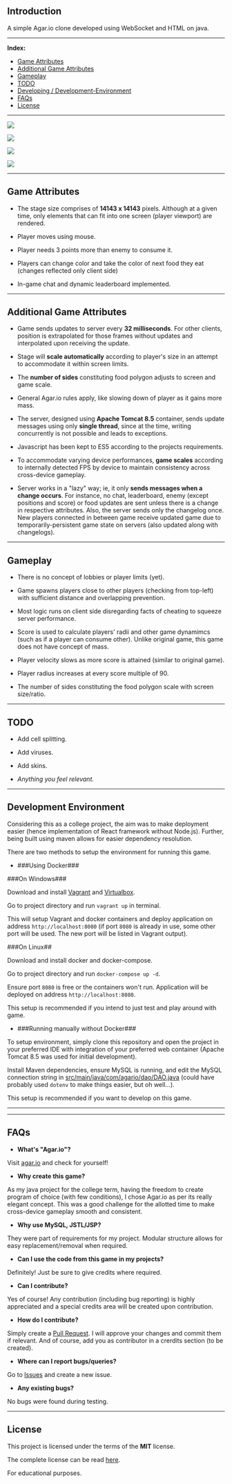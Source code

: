 ## Introduction

A simple Agar.io clone developed using WebSocket and HTML on java.

---

**Index:**

 * [Game Attributes][1]
 * [Additional Game Attributes][2]
 * [Gameplay][3]
 * [TODO][4]
 * [Developing / Development-Environment][5]
 * [FAQs][6]
 * [License][7]

--------------

[![][8]][8]

[![][9]][9]

[![][10]][10]

[![][11]][11]

--------------

## Game Attributes

* The stage size comprises of **14143 x 14143** pixels. Although at a given time, only elements that can fit into one screen (player viewport) are rendered.

* Player moves using mouse.

* Player needs 3 points more than enemy to consume it.

* Players can change color and take the color of next food they eat (changes reflected only client side)

* In-game chat and dynamic leaderboard implemented.

--------------

## Additional Game Attributes

* Game sends updates to server every **32 milliseconds**. For other clients, position is extrapolated for those frames without updates and interpolated upon receiving the update.

* Stage will **scale automatically** according to player's size in an attempt to accommodate it within screen limits.

* The **number of sides** constituting food polygon adjusts to screen and game scale.

* General Agar.io rules apply, like slowing down of player as it gains more mass.

* The server, designed using **Apache Tomcat 8.5** container, sends update messages using only **single thread**, since at the time, writing concurrently is not possible and leads to exceptions.

* Javascript has been kept to ES5 according to the projects requirements.

* To accommodate varying device performances, **game scales** according to internally detected FPS by device to maintain consistency across cross-device gameplay.

* Server works in a "lazy" way; ie, it only **sends messages when a change occurs**. For instance, no chat, leaderboard, enemy (except positions and score) or food updates are sent unless there is a change in respective attributes. Also, the server sends only the changelog once. New players connected in between game receive updated game due to temporarily-persistent game state on servers (also updated along with changelogs).

--------------

## Gameplay

* There is no concept of lobbies or player limits (yet).

* Game spawns players close to other players (checking from top-left) with sufficient distance and overlapping prevention.

* Most logic runs on client side disregarding facts of cheating to squeeze server performance.

* Score is used to calculate players' radii and other game dynamimcs (such as if a player can consume other). Unlike original game, this game does not have concept of mass.

* Player velocity slows as more score is attained (similar to original game).

* Player radius increases at every score multiple of 90.

* The number of sides constituting the food polygon scale with screen size/ratio.

--------------

## TODO

* Add cell splitting.

* Add viruses.

* Add skins.

* *Anything you feel relevant.*

--------------

## Development Environment

Considering this as a college project, the aim was to make deployment easier (hence implementation of React framework without Node.js). Further, being built using maven allows for easier dependency resolution.

There are two methods to setup the environment for running this game.

* ###Using Docker###

###On Windows###

Download and install [Vagrant][12] and [Virtualbox][13].

Go to project directory and run `vagrant up` in terminal.

This will setup Vagrant and docker containers and deploy application on address `http://localhost:8080` (if port `8080` is already in use, some other port will be used. The new port will be listed in Vagrant output).

###On Linux##

Download and install docker and docker-compose.

Go to project directory and run `docker-compose up -d`.

Ensure port `8080` is free or the containers won't run. Application will be deployed on address `http://localhost:8080`.

This setup is recommended if you intend to just test and play around with game.

* ###Running manually without Docker###

To setup environment, simply clone this repository and open the project in your preferred IDE with integration of your preferred web container (Apache Tomcat 8.5 was used for initial development).

Install Maven dependencies, ensure MySQL is running, and edit the MySQL connection string in [src/main/java/com/agario/dao/DAO.java][14] (could have probably used `dotenv` to make things easier, but oh well...).

This setup is recommended if you want to develop on this game.


----------


--------------

## FAQs

* **What's "Agar.io"?**

Visit [agar.io][15] and check for yourself!

* **Why create this game?**

As my java project for the college term, having the freedom to create program of choice (with few conditions), I chose Agar.io as per its really elegant concept. This was a good challenge for the allotted time to make cross-device gameplay smooth and consistent.

* **Why use MySQL, JSTL/JSP?**

They were part of requirements for my project. Modular structure allows for easy replacement/removal when required.

* **Can I use the code from this game in my projects?**

Definitely! Just be sure to give credits where required.

* **Can I contribute?**

Yes of course! Any contribution (including bug reporting) is highly appreciated and a special credits area will be created upon contribution.

* **How do I contribute?**

Simply create a [Pull Request][16]. I will approve your changes and commit them if relevant. And of course, add you as contributor in a crerdits section (to be created).

* **Where can I report bugs/queries?**

Go to [Issues][17] and create a new issue.

* **Any existing bugs?**

No bugs were found during testing.

--------------

## License

This project is licensed under the terms of the **MIT** license.

The complete license can be read [here][18].

For educational purposes.


  [1]: https://github.com/Jaskaranbir/Agar.io-Clone#game-attributes
  [2]: https://github.com/Jaskaranbir/Agar.io-Clone#additional-game-attributes
  [3]: https://github.com/Jaskaranbir/Agar.io-Clone#gameplay
  [4]: https://github.com/Jaskaranbir/Agar.io-Clone#todo
  [5]: https://github.com/Jaskaranbir/Agar.io-Clone#development-environment
  [6]: https://github.com/Jaskaranbir/Agar.io-Clone#faqs
  [7]: https://github.com/Jaskaranbir/Agar.io-Clone#license
  [8]: https://i.stack.imgur.com/mPYb9.png
  [9]: https://i.stack.imgur.com/lYoxY.png
  [10]: https://i.stack.imgur.com/hpuKV.png
  [11]: https://i.stack.imgur.com/pQyEx.png
  [12]: https://www.vagrantup.com/
  [13]: https://www.virtualbox.org/
  [14]: https://github.com/Jaskaranbir/Agar.io-Clone/blob/master/src/main/java/com/agario/dao/DAO.java#L16
  [15]: http://agar.io
  [16]: https://help.github.com/articles/creating-a-pull-request/
  [17]: https://github.com/Jaskaranbir/Agar.io-Clone/issues
  [18]: https://github.com/Jaskaranbir/Agar.io-Clone/blob/master/LICENSE